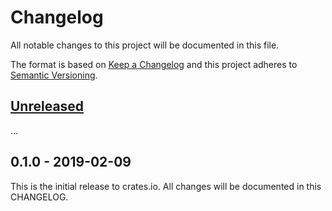 # Changelog

All notable changes to this project will be documented in this file.

The format is based on [Keep a Changelog](http://keepachangelog.com/en/1.0.0/)
and this project adheres to [Semantic Versioning](http://semver.org/spec/v2.0.0.html).

## [Unreleased]

...

## 0.1.0 - 2019-02-09

This is the initial release to crates.io. All changes will be documented in
this CHANGELOG.

[Unreleased]: https://github.com/eldruin/mcp4x-rs/compare/v0.1.0...HEAD